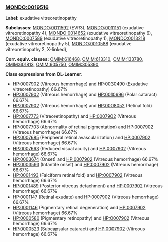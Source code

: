 
### [MONDO:0019516](http://purl.obolibrary.org/obo/MONDO_0019516)
**Label:** exudative vitreoretinopathy

**Subclasses:** [MONDO:0011592](http://purl.obolibrary.org/obo/MONDO_0011592) (EVR3), [MONDO:0011151](http://purl.obolibrary.org/obo/MONDO_0011151) (exudative vitreoretinopathy 4), [MONDO:0014652](http://purl.obolibrary.org/obo/MONDO_0014652) (exudative vitreoretinopathy 6), [MONDO:0007589](http://purl.obolibrary.org/obo/MONDO_0007589) (exudative vitreoretinopathy 1), [MONDO:0013218](http://purl.obolibrary.org/obo/MONDO_0013218) (exudative vitreoretinopathy 5), [MONDO:0010588](http://purl.obolibrary.org/obo/MONDO_0010588) (exudative vitreoretinopathy 2, X-linked), 

**Corr. equiv. classes:** [OMIM:616468](http://purl.obolibrary.org/obo/OMIM_616468), [OMIM:613310](http://purl.obolibrary.org/obo/OMIM_613310), [OMIM:133780](http://purl.obolibrary.org/obo/OMIM_133780), [OMIM:601813](http://purl.obolibrary.org/obo/OMIM_601813), [OMIM:605750](http://purl.obolibrary.org/obo/OMIM_605750), [OMIM:305390](http://purl.obolibrary.org/obo/OMIM_305390), 

**Class expressions from DL-Learner:**

- [HP:0007902](http://purl.obolibrary.org/obo/HP_0007902) (Vitreous hemorrhage) and [HP:0030490](http://purl.obolibrary.org/obo/HP_0030490) (Exudative vitreoretinopathy) 66.67%
- [HP:0007902](http://purl.obolibrary.org/obo/HP_0007902) (Vitreous hemorrhage) and [HP:0010696](http://purl.obolibrary.org/obo/HP_0010696) (Polar cataract) 66.67%
- [HP:0007902](http://purl.obolibrary.org/obo/HP_0007902) (Vitreous hemorrhage) and [HP:0008052](http://purl.obolibrary.org/obo/HP_0008052) (Retinal fold) 66.67%
- [HP:0007773](http://purl.obolibrary.org/obo/HP_0007773) (Vitreoretinopathy) and [HP:0007902](http://purl.obolibrary.org/obo/HP_0007902) (Vitreous hemorrhage) 66.67%
- [HP:0007703](http://purl.obolibrary.org/obo/HP_0007703) (Abnormality of retinal pigmentation) and [HP:0007902](http://purl.obolibrary.org/obo/HP_0007902) (Vitreous hemorrhage) 66.67%
- [HP:0007685](http://purl.obolibrary.org/obo/HP_0007685) (Peripheral retinal avascularization) and [HP:0007902](http://purl.obolibrary.org/obo/HP_0007902) (Vitreous hemorrhage) 66.67%
- [HP:0007663](http://purl.obolibrary.org/obo/HP_0007663) (Reduced visual acuity) and [HP:0007902](http://purl.obolibrary.org/obo/HP_0007902) (Vitreous hemorrhage) 66.67%
- [HP:0003674](http://purl.obolibrary.org/obo/HP_0003674) (Onset) and [HP:0007902](http://purl.obolibrary.org/obo/HP_0007902) (Vitreous hemorrhage) 66.67%
- [HP:0003593](http://purl.obolibrary.org/obo/HP_0003593) (Infantile onset) and [HP:0007902](http://purl.obolibrary.org/obo/HP_0007902) (Vitreous hemorrhage) 66.67%
- [HP:0001493](http://purl.obolibrary.org/obo/HP_0001493) (Falciform retinal fold) and [HP:0007902](http://purl.obolibrary.org/obo/HP_0007902) (Vitreous hemorrhage) 66.67%
- [HP:0001489](http://purl.obolibrary.org/obo/HP_0001489) (Posterior vitreous detachment) and [HP:0007902](http://purl.obolibrary.org/obo/HP_0007902) (Vitreous hemorrhage) 66.67%
- [HP:0001147](http://purl.obolibrary.org/obo/HP_0001147) (Retinal exudate) and [HP:0007902](http://purl.obolibrary.org/obo/HP_0007902) (Vitreous hemorrhage) 66.67%
- [HP:0001146](http://purl.obolibrary.org/obo/HP_0001146) (Pigmentary retinal degeneration) and [HP:0007902](http://purl.obolibrary.org/obo/HP_0007902) (Vitreous hemorrhage) 66.67%
- [HP:0000580](http://purl.obolibrary.org/obo/HP_0000580) (Pigmentary retinopathy) and [HP:0007902](http://purl.obolibrary.org/obo/HP_0007902) (Vitreous hemorrhage) 66.67%
- [HP:0000523](http://purl.obolibrary.org/obo/HP_0000523) (Subcapsular cataract) and [HP:0007902](http://purl.obolibrary.org/obo/HP_0007902) (Vitreous hemorrhage) 66.67%


